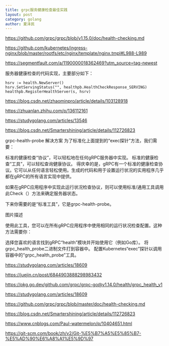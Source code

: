 ```yaml
---
title: grpc服务健康检查最佳实践
layout: post
category: golang
author: 夏泽民
---
```

https://github.com/grpc/grpc/blob/v1.15.0/doc/health-checking.md

https://github.com/kubernetes/ingress-nginx/blob/master/rootfs/etc/nginx/template/nginx.tmpl#L988-L989


https://segmentfault.com/a/1190000018362469?utm_source=tag-newest

服务器健康检查的代码实现，主要部分如下：

    hsrv := health.NewServer()
    hsrv.SetServingStatus("", healthpb.HealthCheckResponse_SERVING)
    healthpb.RegisterHealthServer(s, hsrv)
<!-- more -->

https://blog.csdn.net/zhaominpro/article/details/103128918

https://zhuanlan.zhihu.com/p/136112161

https://studygolang.com/articles/13546

https://blog.csdn.net/Smartershining/article/details/112726823

grpc-health-probe 解决方案
为了标准化上面提到的“exec探针”方法，我们需要：

标准的健康检查“协议”，可以轻松地在任何gRPC服务器中实现。
标准的健康检查“工具”，可以轻松查询健康协议。
得庆幸的是，gRPC有一个标准的健康检查协议。它可以从任何语言轻松使用。生成的代码和用于设置运行状况的实用程序几乎都在gRPC的所有语言实现中提供。

如果在gRPC应用程序中实现此运行状况检查协议，则可以使用标准/通用工具调用此Check（）方法来确定服务器状态。

下来你需要的是“标准工具”，它是grpc-health-probe。

图片描述

使用此工具，您可以在所有gRPC应用程序中使用相同的运行状况检查配置。这种方法需要你：

选择您喜欢的语言找到gRPC“health”模块并开始使用它（例如Go库）。
将grpc_health_probe二进制文件打到容器中。
配置Kubernetes“exec”探针以调用容器中的“grpc_health_probe”工具。

https://studygolang.com/articles/18609

https://juejin.cn/post/6844903888298983432


https://pkg.go.dev/github.com/grpc/grpc-go@v1.14.0/health/grpc_health_v1

https://studygolang.com/articles/18609

https://github.com/grpc/grpc/blob/master/doc/health-checking.md

https://blog.csdn.net/Smartershining/article/details/112726823

https://www.cnblogs.com/Paul-watermelon/p/10404651.html

https://git-scm.com/book/zh/v2/Git-%E5%B7%A5%E5%85%B7-%E5%AD%90%E6%A8%A1%E5%9D%97
